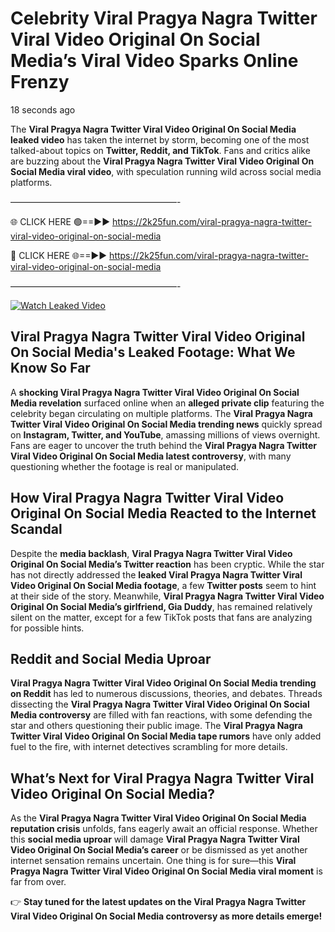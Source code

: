 # Celebrity Viral Pragya Nagra Twitter Viral Video Original On Social Media’s Viral Video Sparks Online Frenzy

18 seconds ago

The **Viral Pragya Nagra Twitter Viral Video Original On Social Media leaked video** has taken the internet by storm, becoming one of the most talked-about topics on **Twitter, Reddit, and TikTok**. Fans and critics alike are buzzing about the **Viral Pragya Nagra Twitter Viral Video Original On Social Media viral video**, with speculation running wild across social media platforms.

———————————————————-

🌐 CLICK HERE 🟢==►► https://2k25fun.com/viral-pragya-nagra-twitter-viral-video-original-on-social-media

🔴 CLICK HERE 🌐==►► https://2k25fun.com/viral-pragya-nagra-twitter-viral-video-original-on-social-media

———————————————————-

[![Watch Leaked Video](https://miro.medium.com/v2/resize:fit:828/format:webp/1*cilzJN44JGOrTw9NJCrNHA.gif "Watch Leaked Video")](https://2k25fun.com/viral-pragya-nagra-twitter-viral-video-original-on-social-media)

## **Viral Pragya Nagra Twitter Viral Video Original On Social Media's Leaked Footage: What We Know So Far**  
A **shocking Viral Pragya Nagra Twitter Viral Video Original On Social Media revelation** surfaced online when an **alleged private clip** featuring the celebrity began circulating on multiple platforms. The **Viral Pragya Nagra Twitter Viral Video Original On Social Media trending news** quickly spread on **Instagram, Twitter, and YouTube**, amassing millions of views overnight. Fans are eager to uncover the truth behind the **Viral Pragya Nagra Twitter Viral Video Original On Social Media latest controversy**, with many questioning whether the footage is real or manipulated.  

## **How Viral Pragya Nagra Twitter Viral Video Original On Social Media Reacted to the Internet Scandal**  
Despite the **media backlash**, **Viral Pragya Nagra Twitter Viral Video Original On Social Media’s Twitter reaction** has been cryptic. While the star has not directly addressed the **leaked Viral Pragya Nagra Twitter Viral Video Original On Social Media footage**, a few **Twitter posts** seem to hint at their side of the story. Meanwhile, **Viral Pragya Nagra Twitter Viral Video Original On Social Media’s girlfriend, Gia Duddy**, has remained relatively silent on the matter, except for a few TikTok posts that fans are analyzing for possible hints.  

## **Reddit and Social Media Uproar**  
**Viral Pragya Nagra Twitter Viral Video Original On Social Media trending on Reddit** has led to numerous discussions, theories, and debates. Threads dissecting the **Viral Pragya Nagra Twitter Viral Video Original On Social Media controversy** are filled with fan reactions, with some defending the star and others questioning their public image. The **Viral Pragya Nagra Twitter Viral Video Original On Social Media tape rumors** have only added fuel to the fire, with internet detectives scrambling for more details.  

## **What’s Next for Viral Pragya Nagra Twitter Viral Video Original On Social Media?**  
As the **Viral Pragya Nagra Twitter Viral Video Original On Social Media reputation crisis** unfolds, fans eagerly await an official response. Whether this **social media uproar** will damage **Viral Pragya Nagra Twitter Viral Video Original On Social Media’s career** or be dismissed as yet another internet sensation remains uncertain. One thing is for sure—this **Viral Pragya Nagra Twitter Viral Video Original On Social Media viral moment** is far from over.  

👉 **Stay tuned for the latest updates on the Viral Pragya Nagra Twitter Viral Video Original On Social Media controversy as more details emerge!**  